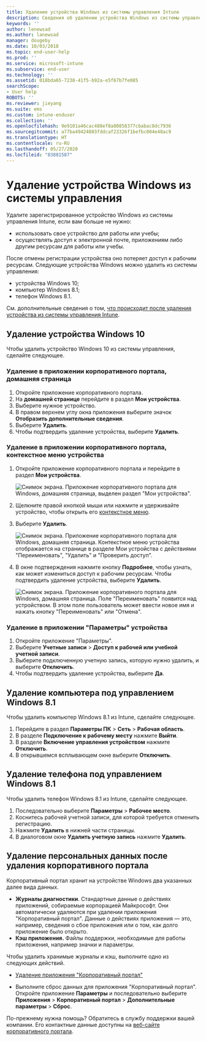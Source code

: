 ```yaml
---
title: Удаление устройства Windows из системы управления Intune
description: Сведения об удалении устройства Windows из системы управления Intune
keywords: ''
author: lenewsad
ms.author: lanewsad
manager: dougeby
ms.date: 10/03/2018
ms.topic: end-user-help
ms.prod: ''
ms.service: microsoft-intune
ms.subservice: end-user
ms.technology: ''
ms.assetid: 018bda65-7238-41f5-b92a-e5f67b7fe085
searchScope:
- User help
ROBOTS: ''
ms.reviewer: jieyang
ms.suite: ems
ms.custom: intune-enduser
ms.collection: ''
ms.openlocfilehash: 9e9101a46cac488ef8a80858377cbabac8dc7936
ms.sourcegitcommit: a77ba49424803fddcaf23326f1befbc004e48ac9
ms.translationtype: HT
ms.contentlocale: ru-RU
ms.lasthandoff: 05/27/2020
ms.locfileid: "83881587"
---
```

# <a name="remove-your-windows-device-from-management"></a>Удаление устройства Windows из системы управления

Удалите зарегистрированное устройство Windows из системы управления Intune, если вам больше не нужно:  
* использовать свое устройство для работы или учебы; 
* осуществлять доступ к электронной почте, приложениям либо другим ресурсам для работы или учебы.

После отмены регистрации устройства оно потеряет доступ к рабочим ресурсам. Следующие устройства Windows можно удалить из системы управления:  
* устройства Windows 10; 
* компьютер Windows 8.1;
* телефон Windows 8.1.
 
См. дополнительные сведения о том, [что происходит после удаления устройства из системы управления Intune](what-happens-if-you-unenroll-your-device-from-intune-windows.md).  

## <a name="remove-your-windows-10-device"></a>Удаление устройства Windows 10
Чтобы удалить устройство Windows 10 из системы управления, сделайте следующее.

### <a name="remove-in-company-portal-app-home-page"></a>Удаление в приложении корпоративного портала, **домашняя** страница  

1. Откройте приложение корпоративного портала.
2. На **домашней странице** перейдите в раздел **Мои устройства**.
3. Выберите нужное устройство.
3. В правом верхнем углу окна приложения выберите значок **Отобразить дополнительные сведения**.
4. Выберите **Удалить**. 
5. Чтобы подтвердить удаление устройства, выберите **Удалить**.  

### <a name="remove-in-company-portal-app-device-context-menu"></a>Удаление в приложении корпоративного портала, контекстное меню устройства  

1. Откройте приложение корпоративного портала и перейдите в раздел **Мои устройства**.

    ![Снимок экрана. Приложение корпоративного портала для Windows, домашняя страница, выделен раздел "Мои устройства".](./media/1809_CheckAccess_Context_Select_Device.png)

2. Щелкните правой кнопкой мыши или нажмите и удерживайте устройство, чтобы открыть его [контекстное меню](https://docs.microsoft.com//windows/uwp/design/controls-and-patterns/menus).  

3. Выберите **Удалить**.  

    ![Снимок экрана. Приложение корпоративного портала для Windows, домашняя страница. Контекстное меню устройства отображается на странице в разделе **Мои устройства** с действиями "Переименовать", "Удалить" и "Проверить доступ".](./media/1809_DeviceContextMenu_Windows_CP.png)  

5. В окне подтверждения нажмите кнопку **Подробнее**, чтобы узнать, как может измениться доступ к рабочим ресурсам. Чтобы подтвердить удаление устройства, выберите **Удалить**.   

     ![Снимок экрана. Приложение корпоративного портала для Windows, домашняя страница. Поле "Переименовать" появится над устройством. В этом поле пользователь может ввести новое имя и нажать кнопку "Переименовать" или "Отмена".](./media/1808_RemoveDevice_Popup.png)  


### <a name="remove-in-device-settings-app"></a>Удаление в приложении "Параметры" устройства
1. Откройте приложение "Параметры". 
2. Выберите **Учетные записи** > **Доступ к рабочей или учебной учетной записи**.
3. Выберите подключенную учетную запись, которую нужно удалить, и выберите **Отключить**.
4. Чтобы подтвердить удаление устройства, выберите **Да**.

## <a name="remove-your-windows-81-computer"></a>Удаление компьютера под управлением Windows 8.1
Чтобы удалить компьютер Windows 8.1 из Intune, сделайте следующее.

1. Перейдите в раздел **Параметры ПК** > **Сеть** > **Рабочая область**.
2. В разделе **Подключение к рабочему месту** нажмите **Выйти**.
3. В разделе **Включение управления устройством** нажмите **Отключить**.
4. В открывшемся всплывающем окне выберите **Отключить**.

## <a name="remove-your-windows-81-phone"></a>Удаление телефона под управлением Windows 8.1
Чтобы удалить телефон Windows 8.1 из Intune, сделайте следующее.

1. Последовательно выберите **Параметры** > **Рабочее место**.
2. Коснитесь рабочей учетной записи, для которой требуется отменить регистрацию.
3. Нажмите **Удалить** в нижней части страницы.
4. В диалоговом окне **Удалить учетную запись** нажмите **Удалить**.  
## <a name="removing-your-personal-information-after-removing-the-company-portal"></a>Удаление персональных данных после удаления корпоративного портала  

Корпоративный портал хранит на устройстве Windows два указанных далее вида данных.

- **Журналы диагностики**. Стандартные данные о действиях приложений, собираемые корпорацией Майкрософт. Они автоматически удаляются при удалении приложения "Корпоративный портал". Данные о действиях приложения — это, например, сведения о сбое приложения или о том, как долго приложение было открыто.
- **Кэш приложения.** Файлы поддержки, необходимые для работы приложения, например значки и параметры.

Чтобы удалить хранимые журналы и кэш, выполните одно из следующих действий.

* [Удаление приложения "Корпоративный портал"](https://support.microsoft.com/help/4028003/windows-10-uninstall-apps-and-programs) 

* Выполните сброс данных для приложения "Корпоративный портал". Откройте приложение **Параметры** и последовательно выберите **Приложения** > **Корпоративный портал** > **Дополнительные параметры** > **Сброс**. 

По-прежнему нужна помощь? Обратитесь в службу поддержки вашей компании. Его контактные данные доступны на [веб-сайте корпоративного портала](https://go.microsoft.com/fwlink/?linkid=2010980).
